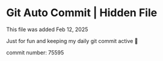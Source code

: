 # Git Auto Commit | Hidden File

This file was added Feb 12, 2025

Just for fun and keeping my daily git commit active 🤪

commit number: 75595
